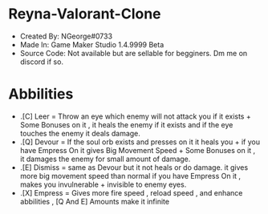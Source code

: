 # Reyna-Valorant-Clone
- Created By: NGeorge#0733
- Made In: Game Maker Studio 1.4.9999 Beta
- Source Code: Not available but are sellable for begginers. Dm me on discord if so.


# Abbilities
- .[C] Leer = Throw an eye which enemy will not attack you if it exists + Some Bonuses on it , it heals the enemy if it exists and if the eye touches the enemy it deals damage.
- .[Q] Devour = If the soul orb exists and presses on it it heals you + if you have Empress On it gives Big Movement Speed + Some Bonuses on it , it damages the enemy for small amount of damage.
- .[E] Dismiss = same as Devour but it not heals or do damage. it gives more big movement speed than normal if you have Empress On it , makes you invulnerable + invisible to enemy eyes.
- .[X] Empress = Gives more fire speed , reload speed , and enhance abbilities , [Q And E] Amounts make it infinite
